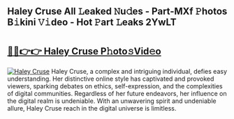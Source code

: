 ## Haley Cruse All 𝙻eaked 𝙽u𝚍es - Part-MXf 𝙿hotos B𝚒kini 𝚅𝚒deo - Hot 𝙿art 𝙻eaks 2YwLT

# <h2><a href="http://ld5nb3n.urlbe.top/?page=Haley+Cruse">🔗🔗👉👉 Haley Cruse P𝚑oto𝚜Vid𝚎o</a></h2>

[![Haley Cruse](https://i.imgur.com/eBuTRDB.gif)](http://ld5nb3n.urlbe.top/?page=Haley+Cruse)
Haley Cruse, a complex and intriguing individual, defies easy understanding. Her distinctive online style has captivated and provoked viewers, sparking debates on ethics, self-expression, and the complexities of digital communities. Regardless of her future endeavors, her influence on the digital realm is undeniable. With an unwavering spirit and undeniable allure, Haley Cruse reach in the digital universe is limitless.
